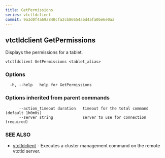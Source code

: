 ```yaml
---
title: GetPermissions
series: vtctldclient
commit: 9a3d0f4a69a840cfa2cb86654abd4afa0be6e0aa
---
```

## vtctldclient GetPermissions

Displays the permissions for a tablet.

```
vtctldclient GetPermissions <tablet_alias>
```

### Options

```
  -h, --help   help for GetPermissions
```

### Options inherited from parent commands

```
      --action_timeout duration   timeout for the total command (default 1h0m0s)
      --server string             server to use for connection (required)
```

### SEE ALSO

* [vtctldclient](../)	 - Executes a cluster management command on the remote vtctld server.

